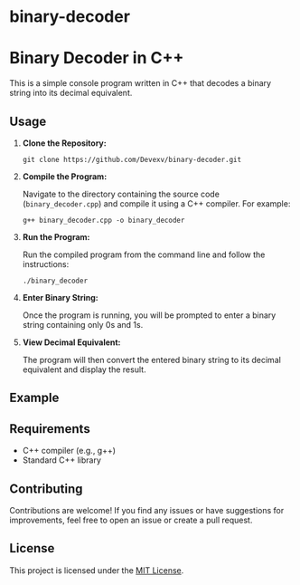 # binary-decoder

# Binary Decoder in C++

This is a simple console program written in C++ that decodes a binary string into its decimal equivalent.

## Usage

1. **Clone the Repository:**

    ```
    git clone https://github.com/Devexv/binary-decoder.git
    ```

2. **Compile the Program:**

    Navigate to the directory containing the source code (`binary_decoder.cpp`) and compile it using a C++ compiler. For example:

    ```
    g++ binary_decoder.cpp -o binary_decoder
    ```

3. **Run the Program:**

    Run the compiled program from the command line and follow the instructions:

    ```
    ./binary_decoder
    ```

4. **Enter Binary String:**

    Once the program is running, you will be prompted to enter a binary string containing only 0s and 1s.

5. **View Decimal Equivalent:**

    The program will then convert the entered binary string to its decimal equivalent and display the result.

## Example





## Requirements

- C++ compiler (e.g., g++)
- Standard C++ library

## Contributing

Contributions are welcome! If you find any issues or have suggestions for improvements, feel free to open an issue or create a pull request.

## License

This project is licensed under the [MIT License](LICENSE).

